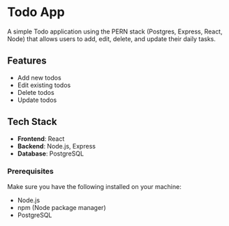   # Todo App

A simple Todo application using the PERN stack (Postgres, Express, React, Node) that allows users to add, edit, delete, and update their daily tasks.

## Features

- Add new todos
- Edit existing todos
- Delete todos
- Update todos

## Tech Stack

- **Frontend**: React
- **Backend**: Node.js, Express
- **Database**: PostgreSQL

### Prerequisites

Make sure you have the following installed on your machine:

- Node.js
- npm (Node package manager)
- PostgreSQL
